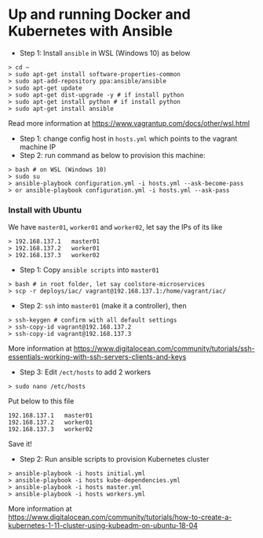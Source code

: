 # Up and running Docker and Kubernetes with Ansible

- Step 1: Install `ansible` in WSL (Windows 10) as below

```
> cd ~
> sudo apt-get install software-properties-common
> sudo apt-add-repository ppa:ansible/ansible
> sudo apt-get update
> sudo apt-get dist-upgrade -y # if install python
> sudo apt-get install python # if install python
> sudo apt-get install ansible
```

Read more information at https://www.vagrantup.com/docs/other/wsl.html

- Step 1: change config host in `hosts.yml` which points to the vagrant machine IP
- Step 2: run command as below to provision this machine:

```
> bash # on WSL (Windows 10) 
> sudo su
> ansible-playbook configuration.yml -i hosts.yml --ask-become-pass
> or ansible-playbook configuration.yml -i hosts.yml --ask-pass
```

### Install with Ubuntu

We have `master01`, `worker01` and `worker02`, let say the IPs of its like

```
> 192.168.137.1   master01
> 192.168.137.2   worker01
> 192.168.137.3   worker02
```

- Step 1: Copy `ansible scripts` into `master01`

```
> bash # in root folder, let say coolstore-microservices
> scp -r deploys/iac/ vagrant@192.168.137.1:/home/vagrant/iac/
```

- Step 2: `ssh` into `master01` (make it a controller), then

```
> ssh-keygen # confirm with all default settings
> ssh-copy-id vagrant@192.168.137.2
> ssh-copy-id vagrant@192.168.137.3
```

More information at https://www.digitalocean.com/community/tutorials/ssh-essentials-working-with-ssh-servers-clients-and-keys

- Step 3: Edit `/ect/hosts` to add 2 workers

```
> sudo nano /etc/hosts
```

Put below to this file

```
192.168.137.1   master01
192.168.137.2   worker01
192.168.137.3   worker02
```

Save it!

- Step 2: Run ansible scripts to provision Kubernetes cluster

```
> ansible-playbook -i hosts initial.yml
> ansible-playbook -i hosts kube-dependencies.yml
> ansible-playbook -i hosts master.yml
> ansible-playbook -i hosts workers.yml
```

More information at https://www.digitalocean.com/community/tutorials/how-to-create-a-kubernetes-1-11-cluster-using-kubeadm-on-ubuntu-18-04